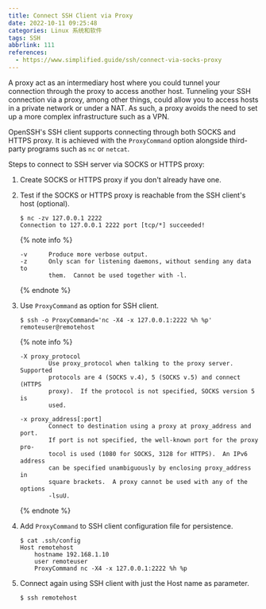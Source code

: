 ```yaml
---
title: Connect SSH Client via Proxy
date: 2022-10-11 09:25:48
categories: Linux 系统和软件
tags: SSH
abbrlink: 111
references:
  - https://www.simplified.guide/ssh/connect-via-socks-proxy
---
```

A proxy act as an intermediary host where you could tunnel your connection through the proxy to access another host.
Tunneling your SSH connection via a proxy, among other things, could allow you to access hosts in a private network or under a NAT.
As such, a proxy avoids the need to set up a more complex infrastructure such as a VPN.

OpenSSH's SSH client supports connecting through both SOCKS and HTTPS proxy.
It is achieved with the `ProxyCommand` option alongside third-party programs such as `nc` or `netcat`.

Steps to connect to SSH server via SOCKS or HTTPS proxy:

1. Create SOCKS or HTTPS proxy if you don't already have one.
2. Test if the SOCKS or HTTPS proxy is reachable from the SSH client's host (optional).

    ```
    $ nc -zv 127.0.0.1 2222
    Connection to 127.0.0.1 2222 port [tcp/*] succeeded!
    ```

    {% note info %}
    ```
    -v      Produce more verbose output.
    -z      Only scan for listening daemons, without sending any data to
            them.  Cannot be used together with -l.
    ```
    {% endnote %}

3. Use `ProxyCommand` as option for SSH client.

    ```
    $ ssh -o ProxyCommand='nc -X4 -x 127.0.0.1:2222 %h %p' remoteuser@remotehost
    ```

    {% note info %}
    ```
    -X proxy_protocol
            Use proxy_protocol when talking to the proxy server.  Supported
            protocols are 4 (SOCKS v.4), 5 (SOCKS v.5) and connect (HTTPS
            proxy).  If the protocol is not specified, SOCKS version 5 is
            used.

    -x proxy_address[:port]
            Connect to destination using a proxy at proxy_address and port.
            If port is not specified, the well-known port for the proxy pro‐
            tocol is used (1080 for SOCKS, 3128 for HTTPS).  An IPv6 address
            can be specified unambiguously by enclosing proxy_address in
            square brackets.  A proxy cannot be used with any of the options
            -lsuU.
    ```
    {% endnote %}

4. Add `ProxyCommand` to SSH client configuration file for persistence.

    ```
    $ cat .ssh/config
    Host remotehost
        hostname 192.168.1.10
        user remoteuser
        ProxyCommand nc -X4 -x 127.0.0.1:2222 %h %p
    ```

5. Connect again using SSH client with just the Host name as parameter.

    ```
    $ ssh remotehost
    ```
